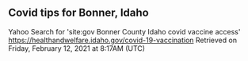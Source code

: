 ## Covid tips for Bonner, Idaho

Yahoo Search for 'site:gov Bonner County Idaho covid vaccine access'
https://healthandwelfare.idaho.gov/covid-19-vaccination
Retrieved on Friday, February 12, 2021 at 8:17AM (UTC)
